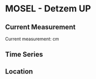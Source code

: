 # MOSEL - Detzem UP

## Current Measurement

Current measurement: <Value topic="rivers/pegel-online/MOSEL/Detzem UP/measurementValue"/> cm

## Time Series

<TimeSeries topic="rivers/pegel-online/MOSEL/Detzem UP/measurementValue" period="week" />

## Location

<WorldMap>
  <Marker lat="49.82410935619881" lon="6.841297052711679" labelTopic="rivers/pegel-online/MOSEL/Detzem UP" />
</WorldMap>
